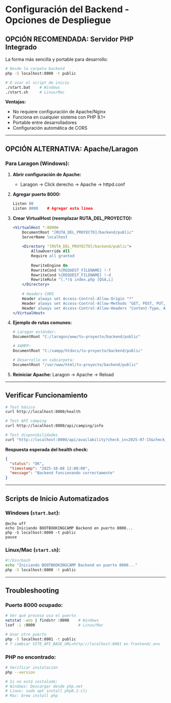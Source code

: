 # Configuración del Backend - Opciones de Despliegue

## **OPCIÓN RECOMENDADA: Servidor PHP Integrado**

La forma más sencilla y portable para desarrollo:

```bash
# Desde la carpeta backend
php -S localhost:8000 -t public

# O usar el script de inicio
./start.bat    # Windows
./start.sh     # Linux/Mac
```

**Ventajas:**
- No requiere configuración de Apache/Nginx
- Funciona en cualquier sistema con PHP 8.1+
- Portable entre desarrolladores
- Configuración automática de CORS

---

## **OPCIÓN ALTERNATIVA: Apache/Laragon**

### Para Laragon (Windows):

1. **Abrir configuración de Apache:**
   - Laragon → Click derecho → Apache → httpd.conf

2. **Agregar puerto 8000:**
   ```apache
   Listen 80
   Listen 8000    # Agregar esta línea
   ```

3. **Crear VirtualHost (reemplazar RUTA_DEL_PROYECTO):**
   ```apache
   <VirtualHost *:8000>
       DocumentRoot "[RUTA_DEL_PROYECTO]/backend/public"
       ServerName localhost
       
       <Directory "[RUTA_DEL_PROYECTO]/backend/public">
           AllowOverride All
           Require all granted
           
           RewriteEngine On
           RewriteCond %{REQUEST_FILENAME} !-f
           RewriteCond %{REQUEST_FILENAME} !-d
           RewriteRule ^(.*)$ index.php [QSA,L]
       </Directory>
       
       # Headers CORS
       Header always set Access-Control-Allow-Origin "*"
       Header always set Access-Control-Allow-Methods "GET, POST, PUT, DELETE, OPTIONS"
       Header always set Access-Control-Allow-Headers "Content-Type, Authorization, X-Requested-With"
   </VirtualHost>
   ```

4. **Ejemplo de rutas comunes:**
   ```apache
   # Laragon estándar:
   DocumentRoot "C:/laragon/www/tu-proyecto/backend/public"
   
   # XAMPP:
   DocumentRoot "C:/xampp/htdocs/tu-proyecto/backend/public"
   
   # Desarrollo en subcarpeta:
   DocumentRoot "/var/www/html/tu-proyecto/backend/public"
   ```

5. **Reiniciar Apache:** Laragon → Apache → Reload

---

## **Verificar Funcionamiento**

```bash
# Test básico
curl http://localhost:8000/health

# Test API camping
curl http://localhost:8000/api/camping/info

# Test disponibilidades
curl "http://localhost:8000/api/availability?check_in=2025-07-15&check_out=2025-07-20&adults=2"
```

**Respuesta esperada del health check:**
```json
{
  "status": "OK",
  "timestamp": "2025-10-08 12:00:00",
  "message": "Backend funcionando correctamente"
}
```

---

## **Scripts de Inicio Automatizados**

### Windows (`start.bat`):
```batch
@echo off
echo Iniciando BOOTBOOKINGCAMP Backend en puerto 8000...
php -S localhost:8000 -t public
pause
```

### Linux/Mac (`start.sh`):
```bash
#!/bin/bash
echo "Iniciando BOOTBOOKINGCAMP Backend en puerto 8000..."
php -S localhost:8000 -t public
```

---

## **Troubleshooting**

### Puerto 8000 ocupado:
```bash
# Ver qué proceso usa el puerto
netstat -ano | findstr :8000    # Windows
lsof -i :8000                   # Linux/Mac

# Usar otro puerto
php -S localhost:8001 -t public
# Y cambiar VITE_API_BASE_URL=http://localhost:8001 en frontend/.env
```

### PHP no encontrado:
```bash
# Verificar instalación
php --version

# Si no está instalado:
# Windows: Descargar desde php.net
# Linux: sudo apt install php8.1-cli
# Mac: brew install php
```